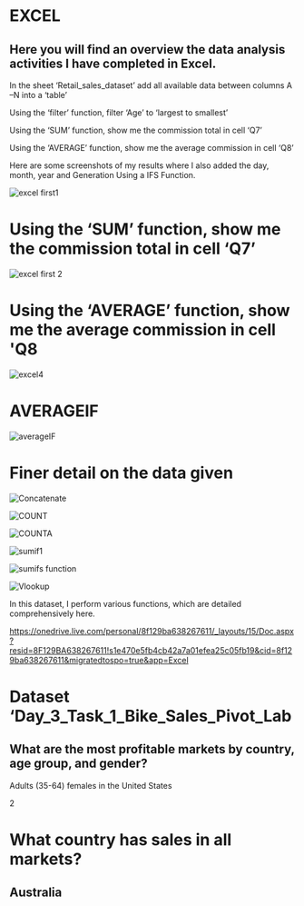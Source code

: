 #  EXCEL #

## Here you will find an overview the data analysis activities I have completed in Excel. ##

In the sheet ‘Retail_sales_dataset’ add all available data between columns A –N into a ‘table’

Using the ‘filter’ function, filter ‘Age’ to ‘largest to smallest’

Using the ‘SUM’ function, show me the commission total in cell ‘Q7’

Using the ‘AVERAGE’ function, show me the average commission in cell ‘Q8’

Here are some screenshots of my results where I also added the day, month, year and Generation Using a IFS Function.

![excel first1](https://github.com/user-attachments/assets/7a8af7cb-df95-4c39-9f01-ed676a10ff82)
#  Using the ‘SUM’ function, show me the commission total in cell ‘Q7’
![excel first 2](https://github.com/user-attachments/assets/b7c83669-8b75-4e4b-8d0d-3d92f6b80185)
# Using the ‘AVERAGE’ function, show me the average commission in cell 'Q8
![excel4](https://github.com/user-attachments/assets/06030ab0-a6b1-4aa7-87cb-c4605dca595c)
# AVERAGEIF
![averageIF](https://github.com/user-attachments/assets/b19cc4e8-d490-44e3-bf4f-d1a8a8a02242)
# Finer detail on the data given

![Concatenate](https://github.com/user-attachments/assets/17898ce0-9091-4f65-9d0e-6ab3e3fff250)

![COUNT](https://github.com/user-attachments/assets/4ec377b7-7313-4cf0-8025-affeb1d170ad)

![COUNTA](https://github.com/user-attachments/assets/2a21a4cf-15b0-4afc-95cd-ff8a41cfb842)

![sumif1](https://github.com/user-attachments/assets/7977ad14-8305-4de0-88c7-defabd4327f8)

![sumifs function](https://github.com/user-attachments/assets/cb4acf16-77c9-4b0f-94f2-339c8566ebeb)

![Vlookup](https://github.com/user-attachments/assets/dcde42ec-e29f-480c-a9a8-26e88c290653)

In this dataset, I perform various functions, which are detailed comprehensively here. 

https://onedrive.live.com/personal/8f129ba638267611/_layouts/15/Doc.aspx?resid=8F129BA638267611!s1e470e5fb4cb42a7a01efea25c05fb19&cid=8f129ba638267611&migratedtospo=true&app=Excel

#  Dataset ‘Day_3_Task_1_Bike_Sales_Pivot_Lab 
## What are the most profitable markets by country, age group, and gender? 

Adults (35-64) females in the United States 

2

# What country has sales in all markets? 
## Australia 
